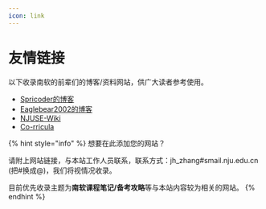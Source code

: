 ```yaml
---
icon: link
---
```


# 友情链接

以下收录南软的前辈们的博客/资料网站，供广大读者参考使用。

* [Spricoder的博客](https://spricoder.github.io/)
* [Eaglebear2002的博客](https://eaglebear2002.github.io/)
* [NJUSE-Wiki](https://huoxj.github.io/njuse-wiki/)
* [Co-rricula](http://xjynotes.top/)

{% hint style="info" %}
想要在此添加您的网站？

请附上网站链接，与本站工作人员联系，联系方式：jh\_zhang#smail.nju.edu.cn (把#换成@)，我们将视情况收录。

目前优先收录主题为**南软课程笔记/备考攻略**等与本站内容较为相关的网站。
{% endhint %}

